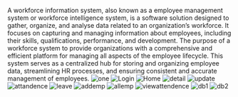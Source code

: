 A workforce information system, also known as a employee management system or 
workforce intelligence system, is a software solution designed to gather, organize, and 
analyse data related to an organization’s workforce. It focuses on capturing and managing 
information about employees, including their skills, qualifications, performance, and 
development.
The purpose of a workforce system to provide organizations with a comprehensive and 
efficient platform for managing all aspects of the employee lifecycle. This system serves 
as a centralized hub for storing and organizing employee data, streamlining HR processes, 
and ensuring consistent and accurate management of employees.
![one](https://github.com/Yogesh-sa1n1/Employee_Management_System/assets/84224353/97348af7-cdbf-4bcf-b81f-1c7136d473a5)
![Login](https://github.com/Yogesh-sa1n1/Employee_Management_System/assets/84224353/7b37fbda-80fb-4b0c-aadf-41390cdb8347)
![Home](https://github.com/Yogesh-sa1n1/Employee_Management_System/assets/84224353/7d43e33e-df5b-4b88-afe7-6dbd8a5165b5)
![detail](https://github.com/Yogesh-sa1n1/Employee_Management_System/assets/84224353/b2ab4442-1652-4145-ab3d-974d39a51982)
![update](https://github.com/Yogesh-sa1n1/Employee_Management_System/assets/84224353/8548958e-9235-4bba-83c2-ccd390d90284)
![attandence](https://github.com/Yogesh-sa1n1/Employee_Management_System/assets/84224353/c66002a2-c697-47c5-9c69-203c157ee368)
![leave](https://github.com/Yogesh-sa1n1/Employee_Management_System/assets/84224353/48d9ecef-210a-44f2-9de3-3974d6edd503)
![addemp](https://github.com/Yogesh-sa1n1/Employee_Management_System/assets/84224353/27c55e5e-a2d0-4b48-8fc8-9a93517e4b43)
![allemp](https://github.com/Yogesh-sa1n1/Employee_Management_System/assets/84224353/7cd5af90-6872-424a-82fe-987b9c82b87b)
![viewattendence](https://github.com/Yogesh-sa1n1/Employee_Management_System/assets/84224353/365d94c3-ac39-4ec9-ae35-f64542dd904f)
![db1](https://github.com/Yogesh-sa1n1/Employee_Management_System/assets/84224353/e7e0b05a-0993-4544-929b-bdf4ae62ff84)
![db2](https://github.com/Yogesh-sa1n1/Employee_Management_System/assets/84224353/3618ed35-1ac0-418d-9805-ce1eea25de46)
